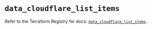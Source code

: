 # `data_cloudflare_list_items`

Refer to the Terraform Registry for docs: [`data_cloudflare_list_items`](https://registry.terraform.io/providers/cloudflare/cloudflare/5.8.4/docs/data-sources/list_items).
